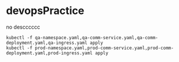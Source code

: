 # devopsPractice
no descccccc

    kubectl -f qa-namespace.yaml,qa-comm-service.yaml,qa-comm-deployment.yaml,qa-ingress.yaml apply
    kubectl -f prod-namespace.yaml,prod-comm-service.yaml,prod-comm-deployment.yaml,prod-ingress.yaml apply
